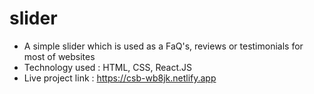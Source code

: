 # slider
- A simple slider which is used as a FaQ's, reviews or testimonials for most of websites
- Technology used : HTML, CSS, React.JS
- Live project link : https://csb-wb8jk.netlify.app
